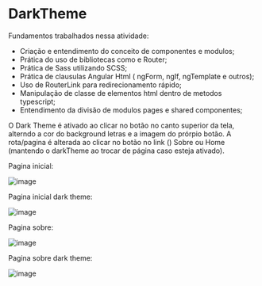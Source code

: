 # DarkTheme

Fundamentos trabalhados nessa atividade:

- Criação e entendimento do conceito de componentes e modulos;
- Prática do uso de bibliotecas como e Router;
- Prática de Sass utilizando SCSS;
- Prática de clausulas Angular Html ( ngForm, ngIf, ngTemplate e outros);
- Uso de RouterLink para redirecionamento rápido;
- Manipulação de classe de elementos html dentro de metodos typescript;
- Entendimento da divisão de modulos pages e shared componentes;

O Dark Theme é ativado ao clicar no botão no canto superior da tela, alterndo a cor do background letras e a imagem do prórpio botão.
A rota/pagina é alterada ao clicar no botão no link (<a>) Sobre ou Home (mantendo o darkTheme ao trocar de página caso esteja ativado).


Pagina inicial:

![image](https://user-images.githubusercontent.com/78879698/213326662-4c57c841-89f3-48f8-8ed6-22f241df9ab6.png)


Pagina inicial dark theme:

![image](https://user-images.githubusercontent.com/78879698/213326749-a4e23bd4-54ec-4b73-8abf-ca3fe82ccb8c.png)

Pagina sobre:

![image](https://user-images.githubusercontent.com/78879698/213326983-c408a2b5-0283-47f2-aeff-c0aee560b34a.png)

Pagina sobre dark theme:

![image](https://user-images.githubusercontent.com/78879698/213327015-a8ba19b9-00fd-4872-bab8-5d1de3d097e2.png)



